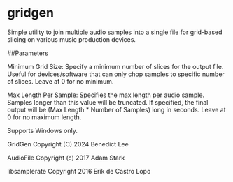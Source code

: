 # gridgen
Simple utility to join multiple audio samples into a single file for grid-based slicing on various music production devices.

##Parameters

Minimum Grid Size: Specify a minimum number of slices for the output file. Useful for devices/software that can only chop samples to specific number of slices. Leave at 0 for no minimum.

Max Length Per Sample: Specifies the max length per audio sample. Samples longer than this value will be truncated. If specified, the final output will be (Max Length * Number of Samples) long in seconds. Leave at 0 for no maximum length.

Supports Windows only.

GridGen Copyright (C) 2024 Benedict Lee

AudioFile Copyright (c) 2017 Adam Stark

libsamplerate Copyright 2016 Erik de Castro Lopo
